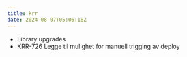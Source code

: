 ```yaml
---
title: krr
date: 2024-08-07T05:06:18Z
---
```

- Library upgrades
- KRR-726 Legge til mulighet for manuell trigging av deploy

